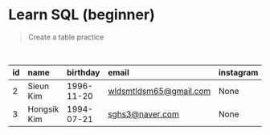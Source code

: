 
# Learn SQL (beginner) 
  

> Create a table practice
  
<br>

| id | name | birthday | email | instagram |
| :--- | :--- | :--- | :--- | :--- |
| 2 | Sieun Kim | 1996-11-20 | wldsmtldsm65@gmail.com | None |
| 3 | Hongsik Kim | 1994-07-21 | sghs3@naver.com | None |
